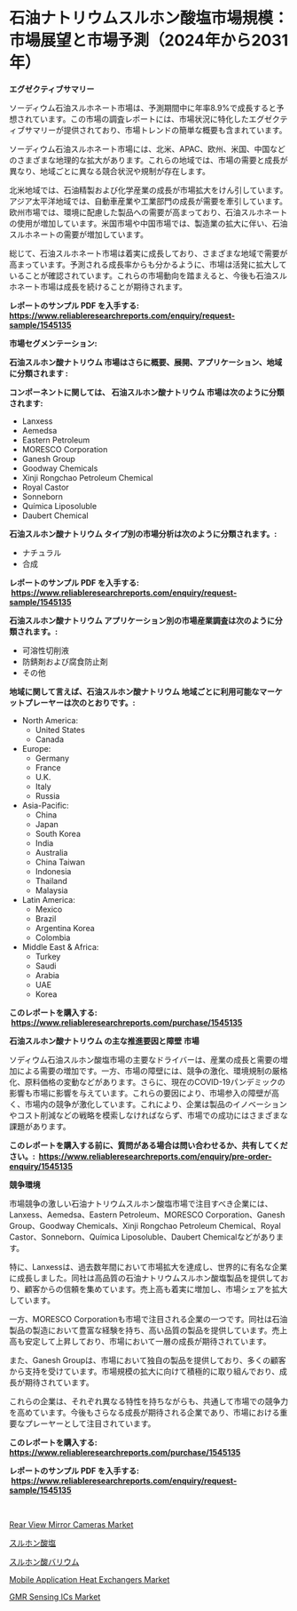 <p><h1>石油ナトリウムスルホン酸塩市場規模：市場展望と市場予測（2024年から2031年）</h1></p><p><strong>エグゼクティブサマリー</strong></p>
<p><p>ソーディウム石油スルホネート市場は、予測期間中に年率8.9%で成長すると予想されています。この市場の調査レポートには、市場状況に特化したエグゼクティブサマリーが提供されており、市場トレンドの簡単な概要も含まれています。</p><p>ソーディウム石油スルホネート市場には、北米、APAC、欧州、米国、中国などのさまざまな地理的な拡大があります。これらの地域では、市場の需要と成長が異なり、地域ごとに異なる競合状況や規制が存在します。</p><p>北米地域では、石油精製および化学産業の成長が市場拡大をけん引しています。アジア太平洋地域では、自動車産業や工業部門の成長が需要を牽引しています。欧州市場では、環境に配慮した製品への需要が高まっており、石油スルホネートの使用が増加しています。米国市場や中国市場では、製造業の拡大に伴い、石油スルホネートの需要が増加しています。</p><p>総じて、石油スルホネート市場は着実に成長しており、さまざまな地域で需要が高まっています。予測される成長率からも分かるように、市場は活発に拡大していることが確認されています。これらの市場動向を踏まえると、今後も石油スルホネート市場は成長を続けることが期待されます。</p></p>
<p><strong>レポートのサンプル PDF を入手する: <a href="https://www.reliableresearchreports.com/enquiry/request-sample/1545135">https://www.reliableresearchreports.com/enquiry/request-sample/1545135</a></strong></p>
<p><strong>市場セグメンテーション:</strong></p>
<p><strong> 石油スルホン酸ナトリウム 市場はさらに概要、展開、アプリケーション、地域に分類されます :</strong></p>
<p><strong>コンポーネントに関しては、 石油スルホン酸ナトリウム 市場は次のように分類されます: &nbsp;</strong></p>
<p><ul><li>Lanxess</li><li>Aemedsa</li><li>Eastern Petroleum</li><li>MORESCO Corporation</li><li>Ganesh Group</li><li>Goodway Chemicals</li><li>Xinji Rongchao Petroleum Chemical</li><li>Royal Castor</li><li>Sonneborn</li><li>Química Liposoluble</li><li>Daubert Chemical</li></ul></p>
<p><strong> 石油スルホン酸ナトリウム タイプ別の市場分析は次のように分類されます。:</strong></p>
<p><ul><li>ナチュラル</li><li>合成</li></ul></p>
<p><strong>レポートのサンプル PDF を入手する: &nbsp;<a href="https://www.reliableresearchreports.com/enquiry/request-sample/1545135">https://www.reliableresearchreports.com/enquiry/request-sample/1545135</a></strong></p>
<p><strong> 石油スルホン酸ナトリウム アプリケーション別の市場産業調査は次のように分類されます。:</strong></p>
<p><ul><li>可溶性切削液</li><li>防錆剤および腐食防止剤</li><li>その他</li></ul></p>
<p><strong>地域に関して言えば、石油スルホン酸ナトリウム 地域ごとに利用可能なマーケットプレーヤーは次のとおりです。:</strong></p>
<p><ul>
    <li>
        North America:
        <ul>
            <li>United States</li>
            <li>Canada</li>
        </ul>
    </li>
    <li>
        Europe:
        <ul>
            <li>Germany</li>
            <li>France</li>
            <li>U.K.</li>
            <li>Italy</li>
            <li>Russia</li>
        </ul>
    </li>
    <li>
        Asia-Pacific:
        <ul>
            <li>China</li>
            <li>Japan</li>
            <li>South Korea</li>
            <li>India</li>
            <li>Australia</li>
            <li>China Taiwan</li>
            <li>Indonesia</li>
            <li>Thailand</li>
            <li>Malaysia</li>
        </ul>
    </li>
    <li>
        Latin America:
        <ul>
            <li>Mexico</li>
            <li>Brazil</li>
            <li>Argentina Korea</li>
            <li>Colombia</li>
        </ul>
    </li>
    <li>
        Middle East & Africa:
        <ul>
            <li>Turkey</li>
            <li>Saudi</li>
            <li>Arabia</li>
            <li>UAE</li>
            <li>Korea</li>
        </ul>
    </li>
    </ul></p>
<p><strong>このレポートを購入する: &nbsp;<a href="https://www.reliableresearchreports.com/purchase/1545135">https://www.reliableresearchreports.com/purchase/1545135</a></strong></p>
<p><strong>石油スルホン酸ナトリウム の主な推進要因と障壁 市場</strong></p>
<p><p>ソディウム石油スルホン酸塩市場の主要なドライバーは、産業の成長と需要の増加による需要の増加です。一方、市場の障壁には、競争の激化、環境規制の厳格化、原料価格の変動などがあります。さらに、現在のCOVID-19パンデミックの影響も市場に影響を与えています。これらの要因により、市場参入の障壁が高く、市場内の競争が激化しています。これにより、企業は製品のイノベーションやコスト削減などの戦略を模索しなければならず、市場での成功にはさまざまな課題があります。</p></p>
<p><strong>このレポートを購入する前に、質問がある場合は問い合わせるか、共有してください。:&nbsp; <a href="https://www.reliableresearchreports.com/enquiry/pre-order-enquiry/1545135">https://www.reliableresearchreports.com/enquiry/pre-order-enquiry/1545135</a></strong></p>
<p><strong>競争環境</strong></p>
<p><p>市場競争の激しい石油ナトリウムスルホン酸塩市場で注目すべき企業には、Lanxess、Aemedsa、Eastern Petroleum、MORESCO Corporation、Ganesh Group、Goodway Chemicals、Xinji Rongchao Petroleum Chemical、Royal Castor、Sonneborn、Química Liposoluble、Daubert Chemicalなどがあります。</p><p>特に、Lanxessは、過去数年間において市場拡大を達成し、世界的に有名な企業に成長しました。同社は高品質の石油ナトリウムスルホン酸塩製品を提供しており、顧客からの信頼を集めています。売上高も着実に増加し、市場シェアを拡大しています。</p><p>一方、MORESCO Corporationも市場で注目される企業の一つです。同社は石油製品の製造において豊富な経験を持ち、高い品質の製品を提供しています。売上高も安定して上昇しており、市場において一層の成長が期待されています。</p><p>また、Ganesh Groupは、市場において独自の製品を提供しており、多くの顧客から支持を受けています。市場規模の拡大に向けて積極的に取り組んでおり、成長が期待されています。</p><p>これらの企業は、それぞれ異なる特性を持ちながらも、共通して市場での競争力を高めています。今後もさらなる成長が期待される企業であり、市場における重要なプレーヤーとして注目されています。</p></p>
<p><strong>このレポートを購入する: &nbsp; <a href="https://www.reliableresearchreports.com/purchase/1545135">https://www.reliableresearchreports.com/purchase/1545135</a></strong></p>
<p><strong>レポートのサンプル PDF を入手する: &nbsp;<a href="https://www.reliableresearchreports.com/enquiry/request-sample/1545135">https://www.reliableresearchreports.com/enquiry/request-sample/1545135</a></strong><strong></strong></p>
<p>&nbsp;</p>
<p><p><a href="https://issuu.com/reportprime-2/docs/rear-view-mirror-cameras-market-size-2030.pptx">Rear View Mirror Cameras Market</a></p><p><a href="https://github.com/cnnriuez22368/Market-Research-Report-List-1/blob/main/430165913902.md">スルホン酸塩</a></p><p><a href="https://github.com/LeanneBruen2023/Market-Research-Report-List-1/blob/main/625640413903.md">スルホン酸バリウム</a></p><p><a href="https://www.linkedin.com/pulse/mobile-application-heat-exchangers-market-furnish-information-yjfqe?trackingId=vwkPeER3bMgVe7MCTtT0mg%3D%3D">Mobile Application Heat Exchangers Market</a></p><p><a href="https://github.com/Krish2023na/Market-Research-Report-List-3/blob/main/gmr-sensing-ics-market.md">GMR Sensing ICs Market</a></p></p>